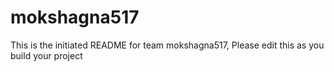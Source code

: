 # mokshagna517
This is the initiated README for team mokshagna517, Please edit this as you build your project
